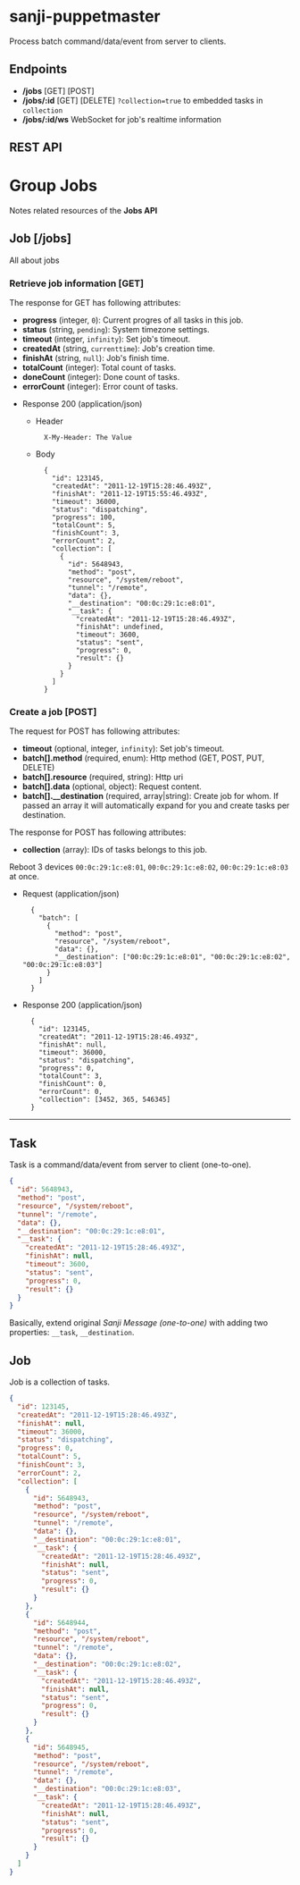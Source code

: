 sanji-puppetmaster
==================

Process batch command/data/event from server to clients.

Endpoints
---------
- **/jobs** [GET] [POST]
- **/jobs/:id** [GET] [DELETE] `?collection=true` to embedded tasks in `collection`
- **/jobs/:id/ws** WebSocket for job's realtime information

REST API
--------
# Group Jobs
Notes related resources of the **Jobs API**

## Job [/jobs]
All about jobs

### Retrieve job information [GET]

The response for GET has following attributes:

- **progress** (integer, `0`): Current progres of all tasks in this job.
- **status** (string, `pending`): System timezone settings.
- **timeout** (integer, `infinity`): Set job's timeout.
- **createdAt** (string, `currenttime`): Job's creation time.
- **finishAt** (string, `null`): Job's finish time.
- **totalCount** (integer): Total count of tasks.
- **doneCount** (integer): Done count of tasks.
- **errorCount** (integer): Error count of tasks.


+ Response 200 (application/json)

    + Header

            X-My-Header: The Value

    + Body

            {
              "id": 123145,
              "createdAt": "2011-12-19T15:28:46.493Z",
              "finishAt": "2011-12-19T15:55:46.493Z",
              "timeout": 36000,
              "status": "dispatching",
              "progress": 100,
              "totalCount": 5,
              "finishCount": 3,
              "errorCount": 2,
              "collection": [
                {
                  "id": 5648943,
                  "method": "post",
                  "resource", "/system/reboot",
                  "tunnel": "/remote",
                  "data": {},
                  "__destination": "00:0c:29:1c:e8:01",
                  "__task": {
                    "createdAt": "2011-12-19T15:28:46.493Z",
                    "finishAt": undefined,
                    "timeout": 3600,
                    "status": "sent",
                    "progress": 0,
                    "result": {}
                  }
                }
              ]
            }

### Create a job [POST]

The request for POST has following attributes:
- **timeout** (optional, integer, `infinity`): Set job's timeout.
- **batch[].method** (required, enum): Http method (GET, POST, PUT, DELETE)
- **batch[].resource** (required, string): Http uri
- **batch[].data** (optional, object): Request content.
- **batch[].__destination** (required, array|string): Create job for whom. If passed an array it will automatically expand for you and create tasks per destination.

The response for POST has following attributes:
- **collection** (array): IDs of tasks belongs to this job.

Reboot 3 devices `00:0c:29:1c:e8:01`, `00:0c:29:1c:e8:02`, `00:0c:29:1c:e8:03` at once.

+ Request  (application/json)

        {
          "batch": [
            {
              "method": "post",
              "resource", "/system/reboot",
              "data": {},
              "__destination": ["00:0c:29:1c:e8:01", "00:0c:29:1c:e8:02", "00:0c:29:1c:e8:03"]
            }
          ]
        }

+ Response 200 (application/json)

        {
          "id": 123145,
          "createdAt": "2011-12-19T15:28:46.493Z",
          "finishAt": null,
          "timeout": 36000,
          "status": "dispatching",
          "progress": 0,
          "totalCount": 3,
          "finishCount": 0,
          "errorCount": 0,
          "collection": [3452, 365, 546345]
        }

----------------------------------------------------------------------------------------------------

Task
----
Task is a command/data/event from server to client (one-to-one).
```json
{
  "id": 5648943,
  "method": "post",
  "resource", "/system/reboot",
  "tunnel": "/remote",
  "data": {},
  "__destination": "00:0c:29:1c:e8:01",
  "__task": {
    "createdAt": "2011-12-19T15:28:46.493Z",
    "finishAt": null,
    "timeout": 3600,
    "status": "sent",
    "progress": 0,
    "result": {}
  }
}
```
Basically, extend original *Sanji Message (one-to-one)* with adding two properties: `__task`, `__destination`.


Job
---
Job is a collection of tasks.

```json
{
  "id": 123145,
  "createdAt": "2011-12-19T15:28:46.493Z",
  "finishAt": null,
  "timeout": 36000,
  "status": "dispatching",
  "progress": 0,
  "totalCount": 5,
  "finishCount": 3,
  "errorCount": 2,
  "collection": [
    {
      "id": 5648943,
      "method": "post",
      "resource", "/system/reboot",
      "tunnel": "/remote",
      "data": {},
      "__destination": "00:0c:29:1c:e8:01",
      "__task": {
        "createdAt": "2011-12-19T15:28:46.493Z",
        "finishAt": null,
        "status": "sent",
        "progress": 0,
        "result": {}
      }
    },
    {
      "id": 5648944,
      "method": "post",
      "resource", "/system/reboot",
      "tunnel": "/remote",
      "data": {},
      "__destination": "00:0c:29:1c:e8:02",
      "__task": {
        "createdAt": "2011-12-19T15:28:46.493Z",
        "finishAt": null,
        "status": "sent",
        "progress": 0,
        "result": {}
      }
    },
    {
      "id": 5648945,
      "method": "post",
      "resource", "/system/reboot",
      "tunnel": "/remote",
      "data": {},
      "__destination": "00:0c:29:1c:e8:03",
      "__task": {
        "createdAt": "2011-12-19T15:28:46.493Z",
        "finishAt": null,
        "status": "sent",
        "progress": 0,
        "result": {}
      }
    }
  ]
}
```
